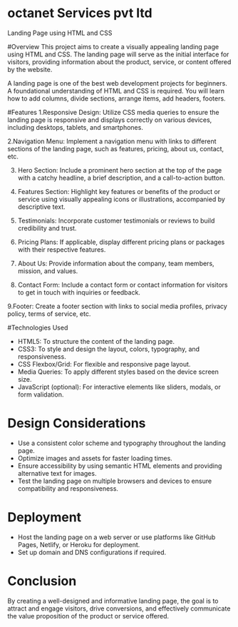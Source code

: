 # octanet Services pvt ltd

Landing Page using HTML and CSS

#Overview
This project aims to create a visually appealing landing page using HTML and CSS. The landing page will serve as the initial interface for visitors, providing information about the product, service, or content offered by the website.

A landing page is one of the best web development projects for beginners. A foundational understanding of HTML and CSS is required. You will learn how to add columns, divide sections, arrange items, add headers, footers. 

#Features
1.Responsive Design: Utilize CSS media queries to ensure the landing page is responsive and displays correctly on various devices, including desktops, tablets, and smartphones.

2.Navigation Menu: Implement a navigation menu with links to different sections of the landing page, such as features, pricing, about us, contact, etc.

3. Hero Section: Include a prominent hero section at the top of the page with a catchy headline, a brief description, and a call-to-action button.

4. Features Section: Highlight key features or benefits of the product or service using visually appealing icons or illustrations, accompanied by descriptive text.

5. Testimonials: Incorporate customer testimonials or reviews to build credibility and trust.

6. Pricing Plans: If applicable, display different pricing plans or packages with their respective features.

7. About Us: Provide information about the company, team members, mission, and values.

8. Contact Form: Include a contact form or contact information for visitors to get in touch with inquiries or feedback.

9.Footer: Create a footer section with links to social media profiles, privacy policy, terms of service, etc.

#Technologies Used
- HTML5: To structure the content of the landing page.
- CSS3: To style and design the layout, colors, typography, and responsiveness.
- CSS Flexbox/Grid: For flexible and responsive page layout.
- Media Queries: To apply different styles based on the device screen size.
- JavaScript (optional): For interactive elements like sliders, modals, or form validation.

# Design Considerations
- Use a consistent color scheme and typography throughout the landing page.
- Optimize images and assets for faster loading times.
- Ensure accessibility by using semantic HTML elements and providing alternative text for images.
- Test the landing page on multiple browsers and devices to ensure compatibility and responsiveness.

# Deployment
- Host the landing page on a web server or use platforms like GitHub Pages, Netlify, or Heroku for deployment.
- Set up domain and DNS configurations if required.

# Conclusion
By creating a well-designed and informative landing page, the goal is to attract and engage visitors, drive conversions, and effectively communicate the value proposition of the product or service offered.